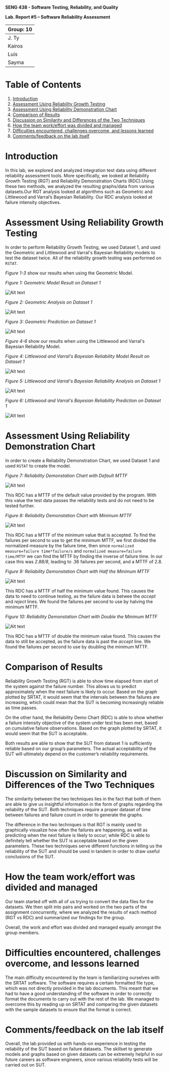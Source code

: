 **SENG 438 - Software Testing, Reliability, and Quality**

**Lab. Report \#5 – Software Reliability Assessment**

| Group: 10      |
|-----------------|
|J. Ty|   
|Kairos|   
|Luis|   
|Sayma|

# Table of Contents
1. [Introduction](#introduction)
2. [Assessment Using Reliability Growth Testing](#par1)
3. [Assessment Using Reliability Demonstration Chart](#par2)
4. [Comparison of Results](#par3)
5. [Discussion on Similarity and Differences of the Two Techniques](#par4)
6. [How the team work/effort was divided and managed](#par5)
7. [Difficulties encountered, challenges overcome, and lessons learned](#par6)
8. [Comments/feedback on the lab itself](#par7)


# Introduction<a name="introduction"></a>
In this lab, we explored and analyzed integration test data using different reliability assessment tools. More specifically, we looked at Reliability Growth Testing (RGT) and Reliability Demonstration Charts (RDC).Using these two methods, we analyzed the resulting graphs/data from various datasets.Our RGT analysis looked at algorithms such as Geometric and Littlewood and Varral’s Bayesian Reliability. Our RDC analysis looked at failure intensity objectives.

# Assessment Using Reliability Growth Testing<a name="par1"></a>

In order to perform Reliability Growth Testing, we used Dataset 1, and used the Geometric and Littlewood and Varral's Bayesian Reliability models to test the dataset twice.
All of the reliability growth testing was performed on `RSTAT`.

*Figure 1-3* show our results when using the Geometric Model.

*Figure 1: Geometric Model Result on Dataset 1*

![Alt text](/media/geomodel.png?raw=true "Geometric Model Result")

*Figure 2: Geometric Analysis on Dataset 1*

![Alt text](/media/geoanalysis.png?raw=true "Geometric Analysis")

*Figure 3: Geometric Prediction on Dataset 1*

![Alt text](/media/geoprediction.png?raw=true "Geometric Prediction")

*Figure 4-6* show our results when using the Littlewood and Varral's Bayesian Reliability Model.

*Figure 4: Littlewood and Varral's Bayesian Reliability Model Result on Dataset 1*

![Alt text](/media/lvmodel.png?raw=true "Littlewood and Varral's Bayesian Reliability Model Result")

*Figure 5: Littlewood and Varral's Bayesian Reliability Analysis on Dataset 1*

![Alt text](/media/lvanalysis.png?raw=true "Littlewood and Varral's Bayesian Reliability Analysis")

*Figure 6: Littlewood and Varral's Bayesian Reliability Prediction on Dataset 1*

![Alt text](/media/lvprediction.png?raw=true "Littlewood and Varral's Bayesian Reliability Prediction")

# Assessment Using Reliability Demonstration Chart<a name="par2"></a> 
In order to create a Reliability Demonstration Chart, we used Dataset 1 and used `RSTAT` to create the model.

*Figure 7: Reliability Demonstation Chart with Default MTTF*

![Alt text](/media/rdcorig.png?raw=true "RDC Default MTTF")

This RDC has a MTTF of the default value provided by the program. With this value the test data passes the reliability tests and do not need to be tested further.


*Figure 8: Reliability Demonstation Chart with Minimum MTTF*

![Alt text](/media/rdcmin.png?raw=true "RDC Min MTTF")

This RDC has a MTTF of the minimum value that is accepted. To find the failures per second to use to get the minimum MTTF, we first divided the normalized measure by the failure time, then since `normalized measure=failure time*failure/s` and `normalized measure=failure time/MTTF` we can find the MTTF by finding the inverse of  failure time. In our case this was *2.88/8*, leading to .36 failures per second, and a MTTF of 2.8.


*Figure 9: Reliability Demonstation Chart with Half the Minimum MTTF*

![Alt text](/media/rdchalf.png?raw=true "RDC Half MTTF")

This RDC has a MTTF of half the minimum value found. This causes the data to need to continue testing, as the failure data is betwee the *accept* and *reject* lines. We found the failures per second to use by halving the minimum MTTF.


*Figure 10: Reliability Demonstation Chart with Double the Minimum MTTF*

![Alt text](/media/rdcdouble.png?raw=true "RDC Double MTTF")

This RDC has a MTTF of double the minimum value found. This causes the data to still be accepted, as the failure data is past the *accept* line. We found the failures per second to use by doubling the minimum MTTF.

# Comparison of Results<a name="par3"></a>

Reliability Growth Testing (RGT) is able to show time elapsed from start of the system against the failure number. This allows us to predict approximately when the next failure is likely to occur. Based on the graph plotted by SRTAT, it would seem that the intervals between the failures are increasing, which could mean that the SUT is becoming increasingly reliable as time passes.

On the other hand, the Reliability Demo Chart (RDC) is able to show whether a failure intensity objective of the system under test has been met, based on cumulative failure observations. Based on the graph plotted by SRTAT, it would seem that the SUT is acceptable.

Both results are able to show that the SUT from dataset 1 is sufficiently reliable based on our group’s parameters. The actual acceptability of the SUT will ultimately depend on the customer’s reliability requirements.

# Discussion on Similarity and Differences of the Two Techniques<a name="par4"></a>

The similarity between the two techniques lies in the fact that both of them are able to give us insightful information in the form of graphs regarding the reliability of the SUT. Both techniques require a proper dataset of time between failures and failure count in order to generate the graphs.

The difference in the two techniques is that RGT is mainly used to graphically visualize how often the failures are happening, as well as predicting when the next failure is likely to occur; while RDC is able to definitely tell whether the SUT is acceptable based on the given parameters. These two techniques serve different functions in telling us the reliability of the SUT and should be used in tandem in order to draw useful conclusions of the SUT.

# How the team work/effort was divided and managed<a name="par5"></a>

Our team started off with all of us trying to convert the data files for the datasets. We then split into pairs and worked on the two parts of the assignment concurrently, where we analyzed the results of each method (RGT vs RDC) and summarized our findings for the group.

Overall, the work and effort was divided and managed equally amongst the group members.

# Difficulties encountered, challenges overcome, and lessons learned<a name="par6"></a>

The main difficulty encountered by the team is familiarizing ourselves with the SRTAT software. The software requires a certain formatted file type, which was not directly provided in the lab documents. This meant that we had to have a good understanding of the software in order to correctly format the documents to carry out with the rest of the lab. We managed to overcome this by reading up on SRTAT and comparing the given datasets with the sample datasets to ensure that the format is correct.

# Comments/feedback on the lab itself<a name="par7"></a>

Overall, the lab provided us with hands-on experience in testing the reliability of the SUT based on failure datasets. The skillset to generate models and graphs based on given datasets can be extremely helpful in our future careers as software engineers, since various reliability tests will be carried out on SUT.


